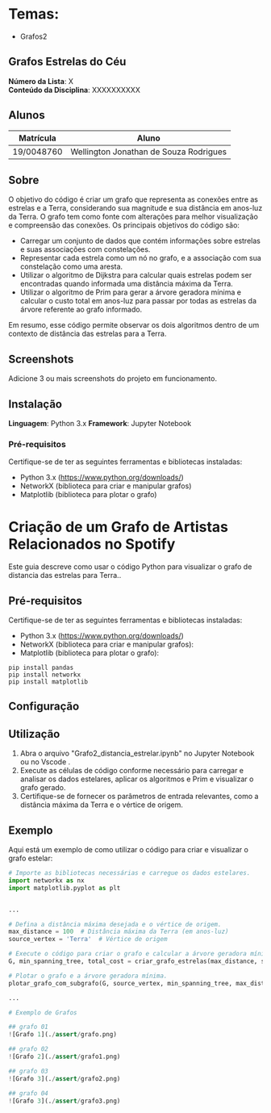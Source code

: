 # Temas:
 - Grafos2
 
## Grafos Estrelas do Céu

**Número da Lista**: X<br>
**Conteúdo da Disciplina**: XXXXXXXXXX<br>

## Alunos
| Matrícula | Aluno                            |
| ---       | ---                              |
| 19/0048760 | Wellington Jonathan de Souza Rodrigues |

## Sobre
O objetivo do código é criar um grafo que representa as conexões entre as estrelas e a Terra, considerando sua magnitude e sua distância em anos-luz da Terra. O grafo tem como fonte com alterações para melhor visualização e compreensão das conexões. Os principais objetivos do código são:

- Carregar um conjunto de dados que contém informações sobre estrelas e suas associações com constelações.
- Representar cada estrela como um nó no grafo, e a associação com sua constelação como uma aresta.
- Utilizar o algoritmo de Dijkstra para calcular quais estrelas podem ser encontradas quando informada uma distância máxima da Terra.
- Utilizar o algoritmo de Prim para gerar a árvore geradora mínima e calcular o custo total em anos-luz para passar por todas as estrelas da árvore referente ao grafo informado.

Em resumo, esse código permite observar os dois algoritmos dentro de um contexto de distância das estrelas para a Terra.

## Screenshots
Adicione 3 ou mais screenshots do projeto em funcionamento.

## Instalação
**Linguagem**: Python 3.x
**Framework**: Jupyter Notebook

### Pré-requisitos
Certifique-se de ter as seguintes ferramentas e bibliotecas instaladas:

- Python 3.x (https://www.python.org/downloads/)
- NetworkX (biblioteca para criar e manipular grafos)
- Matplotlib (biblioteca para plotar o grafo)




# Criação de um Grafo de Artistas Relacionados no Spotify

Este guia descreve como usar o código Python para  visualizar o grafo de distancia das estrelas para Terra..

## Pré-requisitos

Certifique-se de ter as seguintes ferramentas e bibliotecas instaladas:

- Python 3.x (https://www.python.org/downloads/)
- NetworkX (biblioteca para criar e manipular grafos): 
- Matplotlib (biblioteca para plotar o grafo): 

```
pip install pandas
pip install networkx
pip install matplotlib

```

## Configuração

## Utilização
1. Abra o arquivo "Grafo2_distancia_estrelar.ipynb" no Jupyter Notebook ou no Vscode .
2. Execute as células de código conforme necessário para carregar e analisar os dados estelares, aplicar os algoritmos  e Prim e visualizar o grafo gerado.
3. Certifique-se de fornecer os parâmetros de entrada relevantes, como a distância máxima da Terra e o vértice de origem.

## Exemplo
Aqui está um exemplo de como utilizar o código para criar e visualizar o grafo estelar:

```python
# Importe as bibliotecas necessárias e carregue os dados estelares.
import networkx as nx
import matplotlib.pyplot as plt


...

# Defina a distância máxima desejada e o vértice de origem.
max_distance = 100  # Distância máxima da Terra (em anos-luz)
source_vertex = 'Terra'  # Vértice de origem

# Execute o código para criar o grafo e calcular a árvore geradora mínima.
G, min_spanning_tree, total_cost = criar_grafo_estrelas(max_distance, source_vertex)

# Plotar o grafo e a árvore geradora mínima.
plotar_grafo_com_subgrafo(G, source_vertex, min_spanning_tree, max_distance)

...

# Exemplo de Grafos 

## grafo 01
![Grafo 1](./assert/grafo.png)

## grafo 02
![Grafo 2](./assert/grafo1.png)

## grafo 03
![Grafo 3](./assert/grafo2.png)

## grafo 04
![Grafo 3](./assert/grafo3.png)